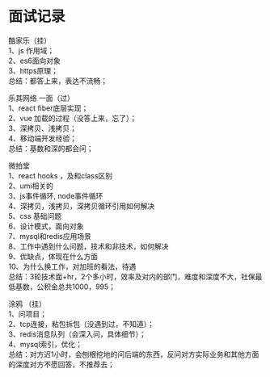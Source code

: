 # 面试记录
  酷家乐（挂）  
    1、js 作用域；  
    2、es6面向对象  
    3、https原理；  
    总结：都答上来，表达不流畅；  

  乐其网络
    一面（过）  
    1、react fiber底层实现；  
    2、vue 加载的过程（没答上来，忘了）；  
    3、深拷贝、浅拷贝；  
    4、移动端开发经验；  
    总结：基数和深的都会问；  

  微拍堂  
    1、react hooks ，及和class区别  
    2、umi相关的  
    3、js事件循环, node事件循环  
    4、深拷贝，浅拷贝，深拷贝循环引用如何解决  
    5、css 基础问题  
    6、设计模式，面向对象  
    7、mysql和redis应用场景  
    8、工作中遇到什么问题，技术和非技术，如何解决  
    9、优缺点，体现在什么方面  
    10、为什么换工作，对加班的看法，待遇  
    总结：3轮技术面+hr，2个多小时，效率及对内的部门，难度和深度不大，社保最低基数，公积金总共1000，995；  
  
  涂鸦 （挂）  
    1、问项目；  
    2、tcp连接，粘包拆包（没遇到过，不知道）；  
    3、redis消息队列（会深入问，具体细节）；  
    4、mysql索引，优化；  
    总结：对方迟1小时，会刨根挖地的问后端的东西，反问对方实际业务和其他方面的深度对方不愿回答，不推荐去；  

